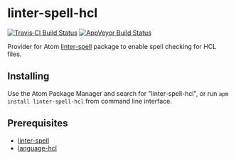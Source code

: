 # linter-spell-hcl

[![Travis&#x2011;CI Build Status](http://img.shields.io/travis/veger/linter-spell-hcl/master.svg?label=Linux/OSX%20build)](https://travis-ci.org/veger/linter-spell-hcl)
[![AppVeyor Build Status](http://img.shields.io/appveyor/ci/veger/linter-spell-hcl/master.svg?label=Windows%20build)](http://ci.appveyor.com/project/veger/linter-spell-hcl)

Provider for Atom [linter-spell](https://atom.io/packages/linter-spell) package to enable spell checking for HCL files.

## Installing

Use the Atom Package Manager and search for "linter-spell-hcl", or run `apm install linter-spell-hcl` from command line interface.

## Prerequisites

* [linter-spell](https://atom.io/packages/linter-spell)
* [language-hcl](https://atom.io/packages/language-hcl)
